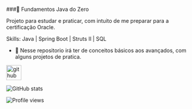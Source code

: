 ###👋 Fundamentos Java do Zero

Projeto para estudar e praticar, com intuito de me preparar para a certificação Oracle. 

Skills: Java | Spring Boot | Struts II | SQL

- 🔭 Nesse repositorio irá ter de conceitos básicos aos avançados, com alguns projetos de pratica. 


[<img src='https://cdn.jsdelivr.net/npm/simple-icons@3.0.1/icons/github.svg' alt='github' height='40'>](https://github.com/DhenSouza)  

![GitHub stats](https://github-readme-stats.vercel.app/api?username=DhenSouza&show_icons=true)  

![Profile views](https://gpvc.arturio.dev/DhenSouza)  
